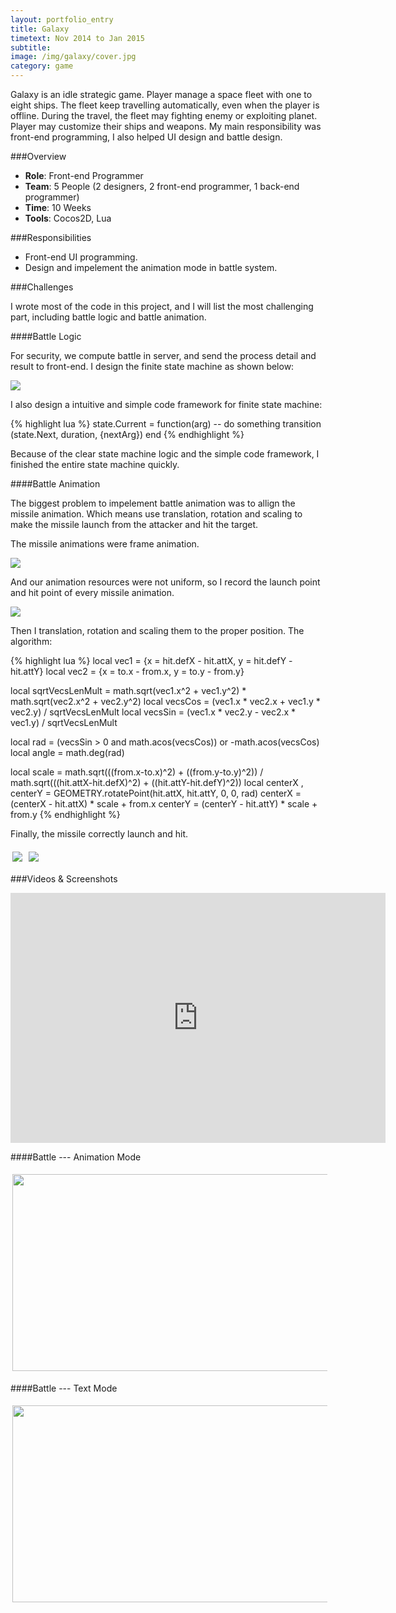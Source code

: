 ```yaml
---
layout: portfolio_entry
title: Galaxy
timetext: Nov 2014 to Jan 2015
subtitle:
image: /img/galaxy/cover.jpg
category: game
---
```


Galaxy is an idle strategic game. Player manage a space fleet with one to eight ships. The fleet keep travelling automatically, even when the player is offline. During the travel, the fleet may fighting enemy or exploiting planet. Player may customize their ships and weapons. My main responsibility was front-end programming, I also helped UI design and battle design.

###Overview

* **Role**: Front-end Programmer
* **Team**: 5 People (2 designers, 2 front-end programmer, 1 back-end programmer)
* **Time**: 10 Weeks
* **Tools**: Cocos2D, Lua

###Responsibilities

* Front-end UI programming.
* Design and impelement the animation mode in battle system.

###Challenges

I wrote most of the code in this project, and I will list the most challenging part, including battle logic and battle animation.

####Battle Logic

For security, we compute battle in server, and send the process detail and result to front-end. I design the finite state machine as shown below:

<img src="/img/galaxy/fsm.jpg"/>

I also design a intuitive and simple code framework for finite state machine:

{% highlight lua %}
state.Current = function(arg)
    -- do something
    transition (state.Next, duration, {nextArg})
end
{% endhighlight %}

Because of the clear state machine logic and the simple code framework, I finished the entire state machine quickly.

####Battle Animation

The biggest problem to impelement battle animation was to allign the missile animation. Which means use translation, rotation and scaling to make the missile launch from the attacker and hit the target.

The missile animations were frame animation.

<img src="/img/galaxy/missile1.jpg"/>

And our animation resources were not uniform, so I record the launch point and hit point of every missile animation.

<img src="/img/galaxy/missile2.jpg"/>

Then I translation, rotation and scaling them to the proper position. The algorithm:

{% highlight lua %}
local vec1 = {x = hit.defX - hit.attX, y = hit.defY - hit.attY}
local vec2 = {x = to.x - from.x, y = to.y - from.y}

local sqrtVecsLenMult = math.sqrt(vec1.x^2 + vec1.y^2) * math.sqrt(vec2.x^2 + vec2.y^2)
local vecsCos = (vec1.x * vec2.x + vec1.y * vec2.y) / sqrtVecsLenMult
local vecsSin = (vec1.x * vec2.y - vec2.x * vec1.y) / sqrtVecsLenMult

local rad = (vecsSin > 0 and math.acos(vecsCos)) or -math.acos(vecsCos)
local angle = math.deg(rad)

local scale = math.sqrt(((from.x-to.x)^2) + ((from.y-to.y)^2)) / math.sqrt(((hit.attX-hit.defX)^2) + ((hit.attY-hit.defY)^2))
local centerX , centerY = GEOMETRY.rotatePoint(hit.attX, hit.attY, 0, 0, rad)
centerX = (centerX - hit.attX) * scale + from.x
centerY = (centerY - hit.attY) * scale + from.y
{% endhighlight %}

Finally, the missile correctly launch and hit.

<img src="/img/galaxy/missile3.jpg" align="middle" style="margin:5px 3px"/>
<img src="/img/galaxy/missile4.jpg" align="middle" style="margin:5px 3px"/>

###Videos & Screenshots

<iframe width="600" height="400" src="http://www.youtube.com/embed/H8aR2c9y-m4" frameborder="0" allowfullscreen></iframe>

####Battle --- Animation Mode

<img src="/img/galaxy/pve.jpg" align="middle" style="margin:5px 3px" width="560" height="315"/>
 
####Battle --- Text Mode

<img src="/img/galaxy/text.jpg" align="middle" style="margin:5px 3px" width="560" height="315"/>
